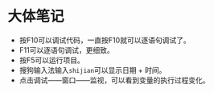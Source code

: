 # 大体笔记

* 按F10可以调试代码，一直按F10就可以逐语句调试了。
* F11可以逐语句调试，更细致。
* 按F5可以运行项目。
* 搜狗输入法输入`shijian`可以显示日期 + 时间。 
* 点击调试——窗口——监视，可以看到变量的执行过程变化。